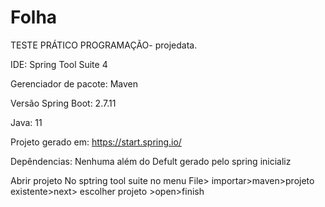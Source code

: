 # Folha
TESTE PRÁTICO PROGRAMAÇÃO- projedata.


IDE: Spring Tool Suite 4 

Gerenciador de pacote: Maven

Versão Spring Boot: 2.7.11

Java: 11

Projeto gerado em: https://start.spring.io/

Depêndencias: Nenhuma além do Defult gerado pelo spring inicializ

Abrir projeto
No sptring tool suite no menu File> importar>maven>projeto existente>next> escolher projeto >open>finish

